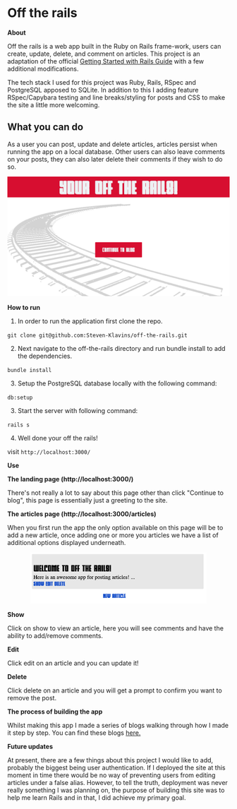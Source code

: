 # Off the rails

**About**

Off the rails is a web app built in the Ruby on Rails frame-work, users can create, update, delete, and comment on articles. This project is an adaptation of the official [Getting Started with Rails Guide](https://guides.rubyonrails.org/getting_started.html) with a few additional modifications. 

The tech stack I used for this project was Ruby, Rails, RSpec and PostgreSQL apposed to SQLite. In addition to this I adding feature RSpec/Capybara testing and line breaks/styling for posts and CSS to make the site a little more welcoming. 

## What you can do

As a user you can post, update and delete articles, articles persist when running the app on a local database. Other users can also leave comments on your posts, they can also later delete their comments if they wish to do so.

<p align="center">
<img src="Screenshot.png" alt="drawing" width="600"/>
</p>


**How to run**

1. In order to run the application first clone the repo.

`git clone git@github.com:Steven-Klavins/off-the-rails.git`

2. Next navigate to the off-the-rails directory and run bundle install to add the dependencies.

`bundle install`

3. Setup the PostgreSQL database locally with the following command:

`db:setup`

3. Start the server with following command:

`rails s` 

4. Well done your off the rails!

visit `http://localhost:3000/`

**Use**

**The landing page (http://localhost:3000/)**

There's not really a lot to say about this page other than click "Continue to blog", this page is essentially just a greeting to the site.

**The articles page (http://localhost:3000/articles)**

When you first run the app the only option available on this page will be to add a new article, once adding one or more you articles we have a list of additional options displayed underneath.

<p align="center">
<img src="article.png" alt="Article screenshot" width="400"/>
</p>

**Show**

Click on show to view an article, here you will see comments and have the ability to add/remove comments.

**Edit**

Click edit on an article and you can update it!

**Delete**

Click delete on an article and you will get a prompt to confirm you want to remove the post.

**The process of building the app**

Whilst making this app I made a series of blogs walking through how I made it step by step. You can find these blogs [here.](https://medium.com/@stevenklavins94/getting-started-with-rails-part-1-c634b59d3e4b) 

**Future updates**

At present, there are a few things about this project I would like to add, probably the biggest being user authentication. If I deployed the site at this moment in time there would be no way of preventing users from editing articles under a false alias. However, to tell the truth, deployment was never really something I was planning on, the purpose of building this site was to help me learn Rails and in that, I did achieve my primary goal.  
